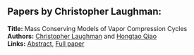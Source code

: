 <h2>Papers by Christopher Laughman:</h2>
<p>
<b>Title:</b> Mass Conserving Models of Vapor Compression Cycles<br />
<b>Authors:</b> <a href="../authors/author_174.html">Christopher Laughman</a> and <a href="../authors/author_247.html">Hongtao Qiao</a><br />
<b>Links:</b> <a href="../abstracts/abstract_81.pdf">Abstract</a>, <a href="../submissions/ecp15118759_LaughmanQiao.pdf">Full paper</a>
</p>